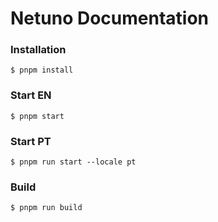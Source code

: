 # Netuno Documentation

### Installation

```
$ pnpm install
```

### Start EN

```
$ pnpm start
```

### Start PT

```
$ pnpm run start --locale pt
```

### Build

```
$ pnpm run build
```
